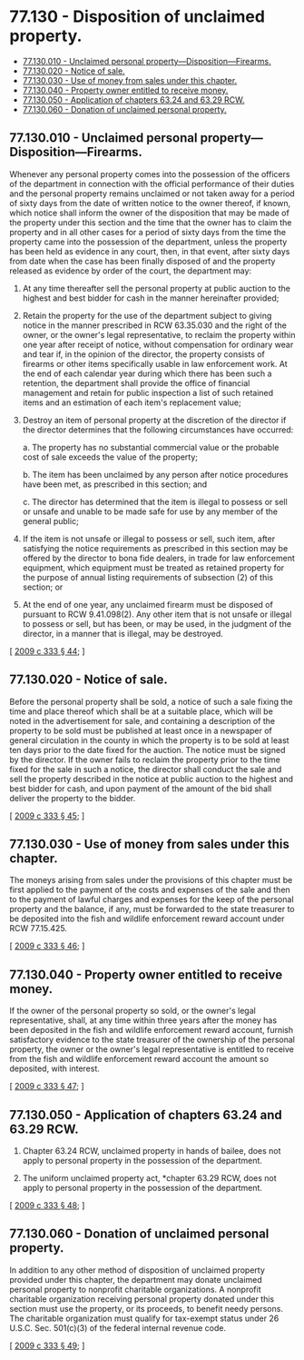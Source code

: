 # 77.130 - Disposition of unclaimed property.
* [77.130.010 - Unclaimed personal property—Disposition—Firearms.](#77130010---unclaimed-personal-propertydispositionfirearms)
* [77.130.020 - Notice of sale.](#77130020---notice-of-sale)
* [77.130.030 - Use of money from sales under this chapter.](#77130030---use-of-money-from-sales-under-this-chapter)
* [77.130.040 - Property owner entitled to receive money.](#77130040---property-owner-entitled-to-receive-money)
* [77.130.050 - Application of chapters  63.24 and  63.29 RCW.](#77130050---application-of-chapters--6324-and--6329-rcw)
* [77.130.060 - Donation of unclaimed personal property.](#77130060---donation-of-unclaimed-personal-property)
## 77.130.010 - Unclaimed personal property—Disposition—Firearms.
Whenever any personal property comes into the possession of the officers of the department in connection with the official performance of their duties and the personal property remains unclaimed or not taken away for a period of sixty days from the date of written notice to the owner thereof, if known, which notice shall inform the owner of the disposition that may be made of the property under this section and the time that the owner has to claim the property and in all other cases for a period of sixty days from the time the property came into the possession of the department, unless the property has been held as evidence in any court, then, in that event, after sixty days from date when the case has been finally disposed of and the property released as evidence by order of the court, the department may:

1. At any time thereafter sell the personal property at public auction to the highest and best bidder for cash in the manner hereinafter provided;

2. Retain the property for the use of the department subject to giving notice in the manner prescribed in RCW 63.35.030 and the right of the owner, or the owner's legal representative, to reclaim the property within one year after receipt of notice, without compensation for ordinary wear and tear if, in the opinion of the director, the property consists of firearms or other items specifically usable in law enforcement work. At the end of each calendar year during which there has been such a retention, the department shall provide the office of financial management and retain for public inspection a list of such retained items and an estimation of each item's replacement value;

3. Destroy an item of personal property at the discretion of the director if the director determines that the following circumstances have occurred:

   a. The property has no substantial commercial value or the probable cost of sale exceeds the value of the property;

   b. The item has been unclaimed by any person after notice procedures have been met, as prescribed in this section; and

   c. The director has determined that the item is illegal to possess or sell or unsafe and unable to be made safe for use by any member of the general public;

4. If the item is not unsafe or illegal to possess or sell, such item, after satisfying the notice requirements as prescribed in this section may be offered by the director to bona fide dealers, in trade for law enforcement equipment, which equipment must be treated as retained property for the purpose of annual listing requirements of subsection (2) of this section; or

5. At the end of one year, any unclaimed firearm must be disposed of pursuant to RCW 9.41.098(2). Any other item that is not unsafe or illegal to possess or sell, but has been, or may be used, in the judgment of the director, in a manner that is illegal, may be destroyed.

\[ [2009 c 333 § 44](https://lawfilesext.leg.wa.gov/biennium/2009-10/Pdf/Bills/Session%20Laws/House/1778-S.SL.pdf?cite=2009%20c%20333%20§%2044); \]

## 77.130.020 - Notice of sale.
Before the personal property shall be sold, a notice of such a sale fixing the time and place thereof which shall be at a suitable place, which will be noted in the advertisement for sale, and containing a description of the property to be sold must be published at least once in a newspaper of general circulation in the county in which the property is to be sold at least ten days prior to the date fixed for the auction. The notice must be signed by the director. If the owner fails to reclaim the property prior to the time fixed for the sale in such a notice, the director shall conduct the sale and sell the property described in the notice at public auction to the highest and best bidder for cash, and upon payment of the amount of the bid shall deliver the property to the bidder.

\[ [2009 c 333 § 45](https://lawfilesext.leg.wa.gov/biennium/2009-10/Pdf/Bills/Session%20Laws/House/1778-S.SL.pdf?cite=2009%20c%20333%20§%2045); \]

## 77.130.030 - Use of money from sales under this chapter.
The moneys arising from sales under the provisions of this chapter must be first applied to the payment of the costs and expenses of the sale and then to the payment of lawful charges and expenses for the keep of the personal property and the balance, if any, must be forwarded to the state treasurer to be deposited into the fish and wildlife enforcement reward account under RCW 77.15.425.

\[ [2009 c 333 § 46](https://lawfilesext.leg.wa.gov/biennium/2009-10/Pdf/Bills/Session%20Laws/House/1778-S.SL.pdf?cite=2009%20c%20333%20§%2046); \]

## 77.130.040 - Property owner entitled to receive money.
If the owner of the personal property so sold, or the owner's legal representative, shall, at any time within three years after the money has been deposited in the fish and wildlife enforcement reward account, furnish satisfactory evidence to the state treasurer of the ownership of the personal property, the owner or the owner's legal representative is entitled to receive from the fish and wildlife enforcement reward account the amount so deposited, with interest.

\[ [2009 c 333 § 47](https://lawfilesext.leg.wa.gov/biennium/2009-10/Pdf/Bills/Session%20Laws/House/1778-S.SL.pdf?cite=2009%20c%20333%20§%2047); \]

## 77.130.050 - Application of chapters  63.24 and  63.29 RCW.
1. Chapter 63.24 RCW, unclaimed property in hands of bailee, does not apply to personal property in the possession of the department.

2. The uniform unclaimed property act, *chapter 63.29 RCW, does not apply to personal property in the possession of the department.

\[ [2009 c 333 § 48](https://lawfilesext.leg.wa.gov/biennium/2009-10/Pdf/Bills/Session%20Laws/House/1778-S.SL.pdf?cite=2009%20c%20333%20§%2048); \]

## 77.130.060 - Donation of unclaimed personal property.
In addition to any other method of disposition of unclaimed property provided under this chapter, the department may donate unclaimed personal property to nonprofit charitable organizations. A nonprofit charitable organization receiving personal property donated under this section must use the property, or its proceeds, to benefit needy persons. The charitable organization must qualify for tax-exempt status under 26 U.S.C. Sec. 501(c)(3) of the federal internal revenue code.

\[ [2009 c 333 § 49](https://lawfilesext.leg.wa.gov/biennium/2009-10/Pdf/Bills/Session%20Laws/House/1778-S.SL.pdf?cite=2009%20c%20333%20§%2049); \]

